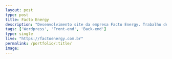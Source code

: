 ```yaml
---
layout: post
type: post
title: Facto Energy
description: "Desenvolvimento site da empresa Facto Energy. Trabalho de desenvolvimento."
tags: ['Wordpress', 'Front-end', 'Back-end']
type: single
live: "https://factoenergy.com.br"
permalink: /portfolio/:title/
image:
---
```

